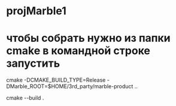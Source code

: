# projMarble1
# чтобы собрать нужно из папки cmake в командной строке запустить
cmake -DCMAKE_BUILD_TYPE=Release -DMarble_ROOT=$HOME/3rd_party/marble-product ..

cmake --build .
